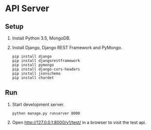 # API Server

## Setup

1. Install Python 3.5, MongoDB.

2. Install Django, Django REST Framework and PyMongo.

    ```
    pip install django
    pip install djangorestframework
    pip install pymongo
    pip install django-cors-headers
    pip install jsonschema
    pip install chardet
    ```

## Run

1. Start development server.
    
    ```
    python manage.py runserver 8000
    ```

2. Open http://127.0.0.1:8000/v1/test/ in a browser to visit the test api. 
